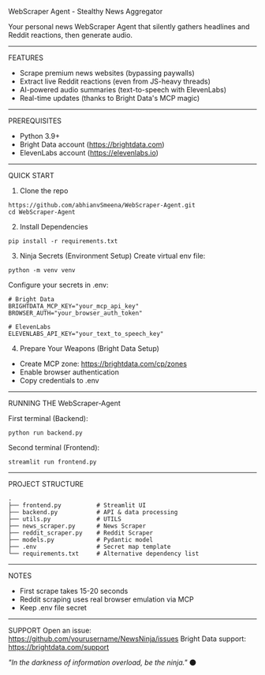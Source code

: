 WebScraper Agent - Stealthy News Aggregator

Your personal news WebScraper Agent that silently gathers headlines and Reddit reactions, then generate audio.

---
FEATURES
- Scrape premium news websites (bypassing paywalls)
- Extract live Reddit reactions (even from JS-heavy threads)
- AI-powered audio summaries (text-to-speech with ElevenLabs)
- Real-time updates (thanks to Bright Data's MCP magic)

---
PREREQUISITES
- Python 3.9+
- Bright Data account (https://brightdata.com)
- ElevenLabs account (https://elevenlabs.io)

---
QUICK START

1. Clone the repo
```
https://github.com/abhianvSmeena/WebScraper-Agent.git
cd WebScraper-Agent
```

2. Install Dependencies
```
pip install -r requirements.txt
```

3. Ninja Secrets (Environment Setup)
Create virtual env file:
```
python -m venv venv
```

Configure your secrets in .env:
```
# Bright Data
BRIGHTDATA_MCP_KEY="your_mcp_api_key"
BROWSER_AUTH="your_browser_auth_token"

# ElevenLabs 
ELEVENLABS_API_KEY="your_text_to_speech_key"
```

4. Prepare Your Weapons (Bright Data Setup)
- Create MCP zone: https://brightdata.com/cp/zones
- Enable browser authentication
- Copy credentials to .env

---
RUNNING THE WebScraper-Agent

First terminal (Backend):
```
python run backend.py
```

Second terminal (Frontend):
```
streamlit run frontend.py
```

---
PROJECT STRUCTURE
```
.
├── frontend.py          # Streamlit UI
├── backend.py           # API & data processing  
├── utils.py             # UTILS  
├── news_scraper.py      # News Scraper  
├── reddit_scraper.py    # Reddit Scraper  
├── models.py            # Pydantic model
├── .env                 # Secret map template
└── requirements.txt     # Alternative dependency list
```

---
NOTES
- First scrape takes 15-20 seconds
- Reddit scraping uses real browser emulation via MCP
- Keep .env file secret

---
SUPPORT
Open an issue: https://github.com/yourusername/NewsNinja/issues
Bright Data support: https://brightdata.com/support

*"In the darkness of information overload, be the ninja."* 🌑
